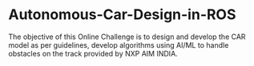 # Autonomous-Car-Design-in-ROS
The objective of this Online Challenge is to design and develop the CAR model as per guidelines, develop algorithms using AI/ML to handle obstacles on the track provided by NXP AIM INDIA.
